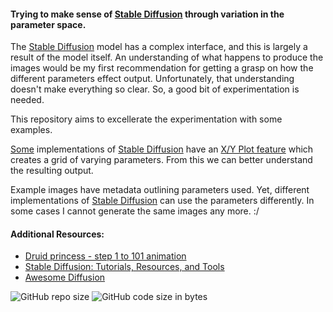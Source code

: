 #### Trying to make sense of [Stable Diffusion][1] through variation in the parameter space.

The [Stable Diffusion][1] model has a complex interface, and this is largely a result of the model itself. An understanding of what happens to produce the images would be my first recommendation for getting a grasp on how the different parameters effect output. Unfortunately, that understanding doesn't make everything so clear. So, a good bit of experimentation is needed.

This repository aims to excellerate the experimentation with some examples. 

[Some][2] implementations of [Stable Diffusion][1] have an [X/Y Plot feature][3] which creates a grid of varying parameters. From this we can better understand the resulting output.

Example images have metadata outlining parameters used. Yet, different implementations of [Stable Diffusion][1] can use the parameters differently. In some cases I cannot generate the same images any more. :/



#### Additional Resources:

* [Druid princess - step 1 to 101 animation][4]
* [Stable Diffusion: Tutorials, Resources, and Tools][5]
* [Awesome Diffusion][6]

![GitHub repo size][7] ![GitHub code size in bytes][8]


[1]: https://github.com/CompVis/stable-diffusion
[2]: https://github.com/AUTOMATIC1111/stable-diffusion-webui
[3]: https://github.com/AUTOMATIC1111/stable-diffusion-webui/wiki/Features#xy-plot
[4]: https://www.reddit.com/r/StableDiffusion/comments/xay9ts/druid_princess_step_1_to_101_animation/
[5]: https://stackdiary.com/stable-diffusion-resources/
[6]: https://github.com/cobanov/awesome-diffusion
[7]: https://img.shields.io/github/languages/code-size/bitRAKE/fasmg-umbrella?style=for-the-badge
[8]: https://img.shields.io/github/repo-size/bitRAKE/fasmg-umbrella?style=for-the-badge
